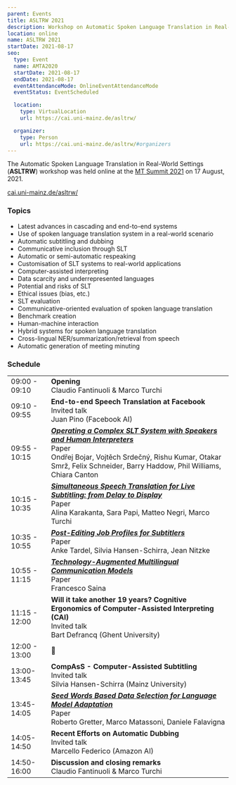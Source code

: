 ```yaml
---
parent: Events
title: ASLTRW 2021
description: Workshop on Automatic Spoken Language Translation in Real-World Settings
location: online
name: ASLTRW 2021
startDate: 2021-08-17
seo:
  type: Event
  name: AMTA2020
  startDate: 2021-08-17
  endDate: 2021-08-17
  eventAttendanceMode: OnlineEventAttendanceMode
  eventStatus: EventScheduled

  location:
    type: VirtualLocation
    url: https://cai.uni-mainz.de/asltrw/

  organizer:
    type: Person
    url: https://cai.uni-mainz.de/asltrw/#organizers
---
```


The Automatic Spoken Language Translation in Real-World Settings (**ASLTRW**) workshop was held online at the [MT Summit 2021](/mtsummit2021) on 17 August, 2021.

[cai.uni-mainz.de/asltrw/](https://cai.uni-mainz.de/asltrw/)

### Topics

- Latest advances in cascading and end-to-end systems
-  Use of spoken language translation system in a real-world scenario
- Automatic subtitling and dubbing
- Communicative inclusion through SLT
- Automatic or semi-automatic respeaking
- Customisation of SLT systems to real-world applications
- Computer-assisted interpreting
- Data scarcity and underrepresented languages
- Potential and risks of SLT
- Ethical issues (bias, etc.)
- SLT evaluation
- Communicative-oriented evaluation of spoken language translation
- Benchmark creation
- Human-machine interaction
- Hybrid systems for spoken language translation
- Cross-lingual NER/summarization/retrieval from speech
- Automatic generation of meeting minuting

### Schedule

| | |
| -- | -- |
| 09:00 - 09:10 | **Opening** <br>Claudio Fantinuoli & Marco Turchi |
| 09:10 - 09:55 |	**End-to-end Speech Translation at Facebook** <br>Invited talk <br>Juan Pino (Facebook AI) |
| 09:55 - 10:15 | [***Operating a Complex SLT System with Speakers and Human Interpreters***](https://aclanthology.org/2021.mtsummit-asltrw.3.pdf) <br>Paper <br>Ondřej Bojar, Vojtěch Srdečný, Rishu Kumar, Otakar Smrž, Felix Schneider, Barry Haddow, Phil Williams, Chiara Canton |
| 10:15 - 10:35 | [***Simultaneous Speech Translation for Live Subtitling: from Delay to Display***](https://aclanthology.org/2021.mtsummit-asltrw.4.pdf) <br>Paper <br>Alina Karakanta, Sara Papi, Matteo Negri, Marco Turchi |
| 10:35 - 10:55 | [***Post-Editing Job Profiles for Subtitlers***](https://aclanthology.org/2021.mtsummit-asltrw.2.pdf) <br>Paper <br>Anke Tardel, Silvia Hansen-Schirra, Jean Nitzke |
| 10:55 - 11:15 | [***Technology-Augmented Multilingual Communication Models***](https://aclanthology.org/2021.mtsummit-asltrw.5.pdf) <br>Paper <br>Francesco Saina |
| 11:15 - 12:00 | **Will it take another 19 years? Cognitive Ergonomics of Computer-Assisted Interpreting (CAI)** <br>Invited talk <br>Bart Defrancq (Ghent University) |
| 12:00 - 13:00 |	🍴 |
| 13:00-13:45 | **CompAsS - Computer-Assisted Subtitling** <br>Invited talk <br>Silvia Hansen-Schirra (Mainz University) |
| 13:45-14:05 |	[***Seed Words Based Data Selection for Language Model Adaptation***](https://aclanthology.org/2021.mtsummit-asltrw.1.pdf) <br>Paper <br>Roberto Gretter, Marco Matassoni, Daniele Falavigna |
| 14:05-14:50 | **Recent Efforts on Automatic Dubbing** <br>Invited talk <br>Marcello Federico (Amazon AI) |
| 14:50-16:00 | **Discussion and closing remarks** <br>Claudio Fantinuoli & Marco Turchi |

